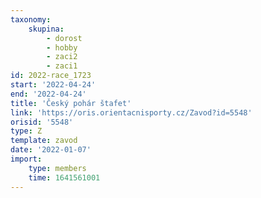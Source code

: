 ```yaml
---
taxonomy:
    skupina:
        - dorost
        - hobby
        - zaci2
        - zaci1
id: 2022-race_1723
start: '2022-04-24'
end: '2022-04-24'
title: 'Český pohár štafet'
link: 'https://oris.orientacnisporty.cz/Zavod?id=5548'
orisid: '5548'
type: Z
template: zavod
date: '2022-01-07'
import:
    type: members
    time: 1641561001
---
```


